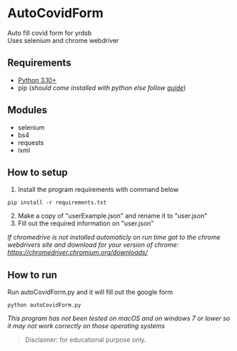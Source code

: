 # AutoCovidForm
Auto fill covid form for yrdsb\
Uses selenium and chrome webdriver
## Requirements
- [Python 3.10+](https://www.python.org/downloads/)
- pip (*should come installed with python else follow [guide](https://pip.pypa.io/en/latest/installation/)*)
## Modules
- selenium
- bs4
- requests
- lxml
## How to setup
1. Install the program requirements with command below
```
pip install -r requirements.txt
```
2. Make a copy of "userExample.json" and rename it to "user.json"
3. Fill out the required information on "user.json"

*If chromedrive is not installed automaticly on run time got to the chrome webdrivers site and download for your version of chrome: https://chromedriver.chromium.org/downloads/*

## How to run
Run autoCovidForm.py and it will fill out the google form
```
python autoCovidForm.py
```
*This program has not been tested on macOS and on windows 7 or lower so it may not work correctly on those operating systems*
> Disclaimer: for educational purpose only.
